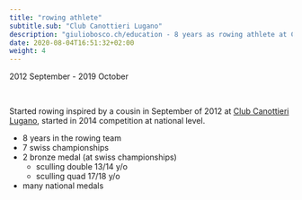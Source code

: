 ```yaml
---
title: "rowing athlete"
subtitle.sub: "Club Canottieri Lugano"
description: "giuliobosco.ch/education - 8 years as rowing athlete at Club Canottieri Lugano, at national level. 2 bronze medal at swiss championships"
date: 2020-08-04T16:51:32+02:00
weight: 4
---
```


2012 September - 2019 October

&nbsp;

Started rowing inspired by a cousin in September of 2012 at [Club Canottieri Lugano](https://www.clubcanottierilugano.com), started in 2014 competition at national level.

- 8 years in the rowing team
- 7 swiss championships
- 2 bronze medal (at swiss championships)
    - sculling double 13/14 y/o
    - sculling quad 17/18 y/o
- many national medals
